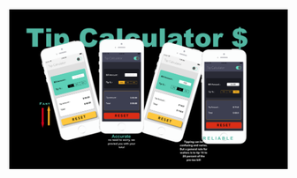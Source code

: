 <h1 align="center" MakeSchoolTipCalculator </h1>




<p align="center"> <img align="center" src="Tip.png"> </p>




<p align="center"  </p>





